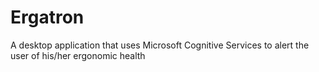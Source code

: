 # Ergatron
A desktop application that uses Microsoft Cognitive Services to alert the user of his/her ergonomic health 
